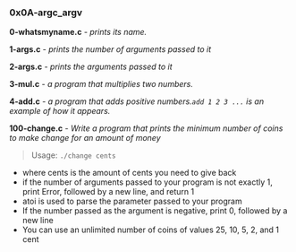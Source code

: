 ### 0x0A-argc_argv ###

**0-whatsmyname.c** - *prints its name.*

**1-args.c** - *prints the number of arguments passed to it*

**2-args.c** - *prints the arguments passed to it*

**3-mul.c** - *a program that multiplies two numbers.*

**4-add.c** - *a program that adds positive numbers.`add 1 2 3 ...` is an example of how it appears.*

**100-change.c** - *Write a program that prints the minimum number of coins to make change for an amount of money*

> Usage: `./change cents`
* where cents is the amount of cents you need to give back
* if the number of arguments passed to your program is not exactly 1, print Error, followed by a new line, and return 1
* atoi is used to parse the parameter passed to your program
* If the number passed as the argument is negative, print 0, followed by a new line
* You can use an unlimited number of coins of values 25, 10, 5, 2, and 1 cent
